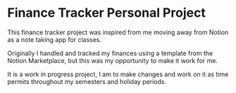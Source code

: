 # Finance Tracker Personal Project
This finance tracker project was inspired from me moving away from Notion as a note taking app for classes. 

Originally I handled and tracked my finances using a template from the Notion Marketplace, but this was my opportunity to make it work for me.

It is a work in progress project, I am to make changes and work on it as time permits throughout my semesters and holiday periods.
